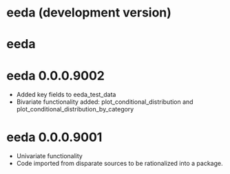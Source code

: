 # eeda (development version)

# eeda 

# eeda 0.0.0.9002

* Added key fields to eeda_test_data
* Bivariate functionality added: plot_conditional_distribution and plot_conditional_distribution_by_category

# eeda 0.0.0.9001

* Univariate functionality
* Code imported from disparate sources to be rationalized into a package.
